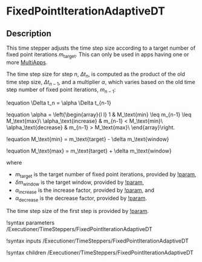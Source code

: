 # FixedPointIterationAdaptiveDT

## Description

This time stepper adjusts the time step size according to a target number of fixed
point iterations $m_\text{target}$. This can only be used in apps having one or
more [MultiApps](syntax/MultiApps/index.md).

The time step size for step $n$, $\Delta t_n$, is computed as the product of the
old time step size, $\Delta t_{n-1}$, and a multiplier $\alpha$, which varies
based on the old time step number of fixed point iterations, $m_{n-1}$:

!equation
\Delta t_n = \alpha \Delta t_{n-1}

!equation
\alpha = \left\{\begin{array}{l l}
  1 & M_\text{min} \leq m_{n-1} \leq M_\text{max}\\
  \alpha_\text{increase} & m_{n-1} < M_\text{min}\\
  \alpha_\text{decrease} & m_{n-1} > M_\text{max}\\
\end{array}\right.

!equation
M_\text{min} = m_\text{target} - \delta m_\text{window}

!equation
M_\text{max} = m_\text{target} + \delta m_\text{window}

where

- $m_\text{target}$ is the target number of fixed point iterations, provided by
  [!param](/Executioner/TimeStepper/FixedPointIterationAdaptiveDT/target_iterations),
- $\delta m_\text{window}$ is the target window, provided by
  [!param](/Executioner/TimeStepper/FixedPointIterationAdaptiveDT/target_window),
- $\alpha_\text{increase}$ is the increase factor, provided by
  [!param](/Executioner/TimeStepper/FixedPointIterationAdaptiveDT/increase_factor), and
- $\alpha_\text{decrease}$ is the decrease factor, provided by
  [!param](/Executioner/TimeStepper/FixedPointIterationAdaptiveDT/decrease_factor).

The time step size of the first step is provided by
[!param](/Executioner/TimeStepper/FixedPointIterationAdaptiveDT/dt_initial).

!syntax parameters /Executioner/TimeSteppers/FixedPointIterationAdaptiveDT

!syntax inputs /Executioner/TimeSteppers/FixedPointIterationAdaptiveDT

!syntax children /Executioner/TimeSteppers/FixedPointIterationAdaptiveDT
